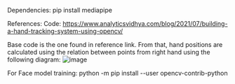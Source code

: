 Dependencies:
pip install mediapipe

References:
Code: https://www.analyticsvidhya.com/blog/2021/07/building-a-hand-tracking-system-using-opencv/

Base code is the one found in reference link. From that, hand positions are calculated using the relation between points from right hand using the following diagram:
![image](https://user-images.githubusercontent.com/49768807/136865461-2755365b-af49-41dc-b3eb-3dba6ff1eb7e.png)

For Face model training:
python -m pip install --user opencv-contrib-python
